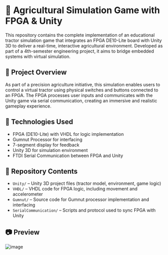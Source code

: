 # 🚜 Agricultural Simulation Game with FPGA & Unity 

This repository contains the complete implementation of an educational tractor simulation game that integrates an FPGA DE10-Lite board with Unity 3D to deliver a real-time, interactive agricultural environment. Developed as part of a 4th-semester engineering project, it aims to bridge embedded systems with virtual simulation.

## 🎯 Project Overview

As part of a precision agriculture initiative, this simulation enables users to control a virtual tractor using physical switches and buttons connected to an FPGA. The FPGA processes user inputs and communicates with the Unity game via serial communication, creating an immersive and realistic gameplay experience.


## 🔧 Technologies Used
- FPGA (DE10-Lite) with VHDL for logic implementation
- Gumnut Processor for interfacing
- 7-segment display for feedback
- Unity 3D for simulation environment
- FTDI Serial Communication between FPGA and Unity

## 📁 Repository Contents

- `Unity/` – Unity 3D project files (tractor model, environment, game logic)
- `VHDL/` – VHDL code for FPGA logic, including movement and accelerometer
- `Gumnut/` – Source code for Gumnut processor implementation and interfacing
- `SerialCommunication/` – Scripts and protocol used to sync FPGA with Unity

## 📷 Preview

![image](https://github.com/user-attachments/assets/4b96a5b5-5bb2-43d3-9ac1-91ac740969af)


